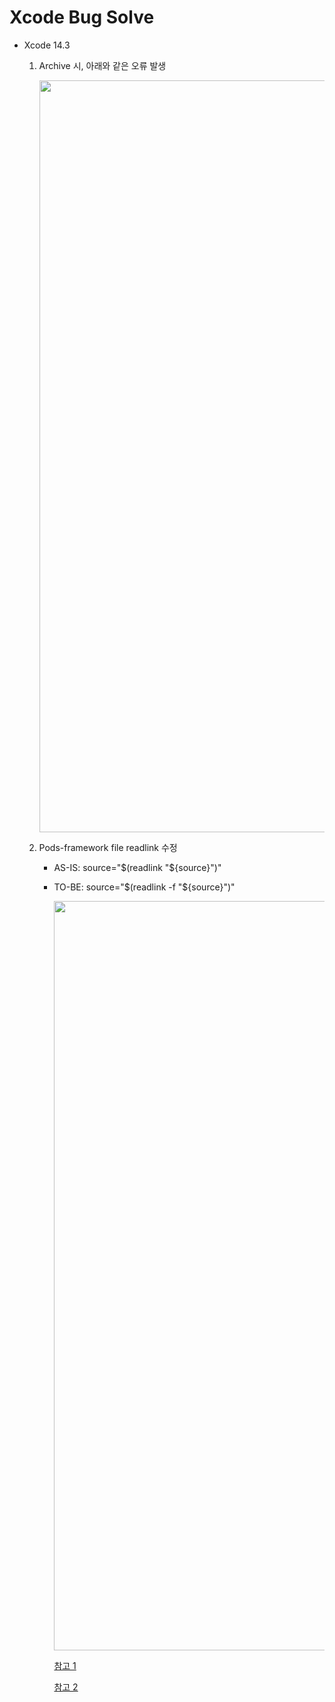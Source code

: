 # Xcode Bug Solve
- Xcode 14.3
  1. Archive 시, 아래와 같은 오류 발생 

        <img width="1203" src="https://user-images.githubusercontent.com/46417892/232380658-d46ae6ea-021d-4604-a17c-8a38fff7784a.png">

  2. Pods-framework file readlink 수정 
     - AS-IS: source="$(readlink "${source}")"
     - TO-BE: source="$(readlink -f "${source}")"

        <img width="1199" src="https://user-images.githubusercontent.com/46417892/232380927-9618766f-7b12-48b1-817a-53011aa04298.png">

       [참고 1](https://developer.apple.com/forums/thread/725230?answerId=746897022#746897022)

       [참고 2](https://developer.apple.com/forums/thread/727525)
